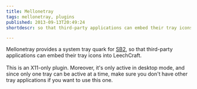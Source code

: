 ```yaml
---
title: Mellonetray
tags: mellonetray, plugins
published: 2013-09-13T20:49:24
shortdescr: so that third-party applications can embed their tray icons into LeechCraft

---
```


Mellonetray provides a system tray quark for [SB2](/plugins-sb2), so
that third-party applications can embed their tray icons into
LeechCraft.\
\
This is an X11-only plugin. Moreover, it's only active in desktop mode,
and since only one tray can be active at a time, make sure you don't
have other tray applications if you want to use this one.